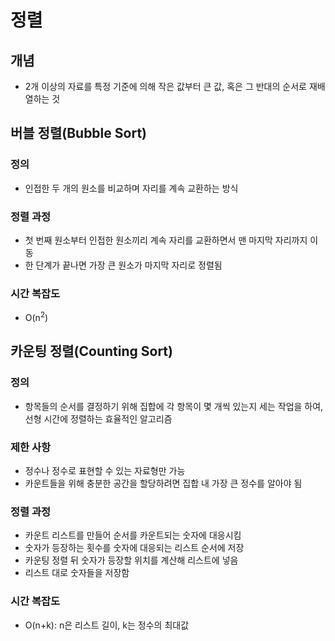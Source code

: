 # 정렬

## 개념

- 2개 이상의 자료를 특정 기준에 의해 작은 값부터 큰 값, 혹은 그 반대의 순서로 재배열하는 것



## 버블 정렬(Bubble Sort)

### 정의

- 인접한 두 개의 원소를 비교하며 자리를 계속 교환하는 방식

### 정렬 과정

- 첫 번째 원소부터 인접한 원소끼리 계속 자리를 교환하면서 맨 마지막 자리까지 이동
- 한 단계가 끝나면 가장 큰 원소가 마지막 자리로 정렬됨

### 시간 복잡도

- O(n<sup>2</sup>)



## 카운팅 정렬(Counting Sort)

### 정의

- 항목들의 순서를 결정하기 위해 집합에 각 항목이 몇 개씩 있는지 세는 작업을 하여, 선형 시간에 정렬하는 효율적인 알고리즘

### 제한 사항

- 정수나 정수로 표현할 수 있는 자료형만 가능
- 카운트들을 위해 충분한 공간을 할당하려면 집합 내 가장 큰 정수를 알아야 됨

### 정렬 과정

- 카운트 리스트를 만들어 순서를 카운트되는 숫자에 대응시킴
- 숫자가 등장하는 횟수를 숫자에 대응되는 리스트 순서에 저장
- 카운팅 정렬 뒤 숫자가 등장할 위치를 계산해 리스트에 넣음
- 리스트 대로 숫자들을 저장함

### 시간 복잡도

- O(n+k): n은 리스트 길이, k는 정수의 최대값